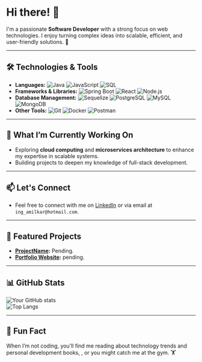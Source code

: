 # Hi there! 👋

I'm a passionate **Software Developer** with a strong focus on web technologies. I enjoy turning complex ideas into scalable, efficient, and user-friendly solutions. 🚀

---

## 🛠️ Technologies & Tools

- **Languages:** ![Java](https://img.shields.io/badge/Java-%23ED8B00.svg?style=flat&logo=java&logoColor=white) ![JavaScript](https://img.shields.io/badge/JavaScript-%23323330.svg?style=flat&logo=javascript&logoColor=%23F7DF1E) ![SQL](https://img.shields.io/badge/SQL-%23000000.svg?style=flat&logo=microsoft-sql-server&logoColor=white)  
- **Frameworks & Libraries:** ![Spring Boot](https://img.shields.io/badge/Spring%20Boot-%236DB33F.svg?style=flat&logo=spring-boot&logoColor=white) ![React](https://img.shields.io/badge/React-%2320232a.svg?style=flat&logo=react&logoColor=%2361DAFB) ![Node.js](https://img.shields.io/badge/Node.js-%23339933.svg?style=flat&logo=node.js&logoColor=white)  
- **Database Management:** ![Sequelize](https://img.shields.io/badge/Sequelize-%23696cff.svg?style=flat&logo=sequelize&logoColor=white) ![PostgreSQL](https://img.shields.io/badge/PostgreSQL-%23316192.svg?style=flat&logo=postgresql&logoColor=white) ![MySQL](https://img.shields.io/badge/MySQL-%2300f.svg?style=flat&logo=mysql&logoColor=white) ![MongoDB](https://img.shields.io/badge/MongoDB-%234ea94b.svg?style=flat&logo=mongodb&logoColor=white) 
- **Other Tools:** ![Git](https://img.shields.io/badge/Git-%23F05033.svg?style=flat&logo=git&logoColor=white) ![Docker](https://img.shields.io/badge/Docker-%232496ED.svg?style=flat&logo=docker&logoColor=white) ![Postman](https://img.shields.io/badge/Postman-%23FF6C37.svg?style=flat&logo=postman&logoColor=white)

---

## 🌱 What I’m Currently Working On

- Exploring **cloud computing** and **microservices architecture** to enhance my expertise in scalable systems.  
- Building projects to deepen my knowledge of full-stack development.  

---

## 📫 Let's Connect


- Feel free to connect with me on [LinkedIn](https://www.linkedin.com/in/amilcar-ibarra-cuadrado-221b98115)
 or via email at `ing_amilkar@hotmail.com`.

---

## 🚀 Featured Projects

- **[ProjectName](#):** Pending.  
- **[Portfolio Website](#):** pending.  

---

## 📊 GitHub Stats

![Your GitHub stats](https://github-readme-stats.vercel.app/api?username=Andres0210&show_icons=true&theme=radical)  
![Top Langs](https://github-readme-stats.vercel.app/api/top-langs/?username=Andres0210&layout=compact&theme=radical)

---

## 🌟 Fun Fact

When I’m not coding, you’ll find me reading about technology trends and personal development books, , or you might catch me at the gym. 🏋️




